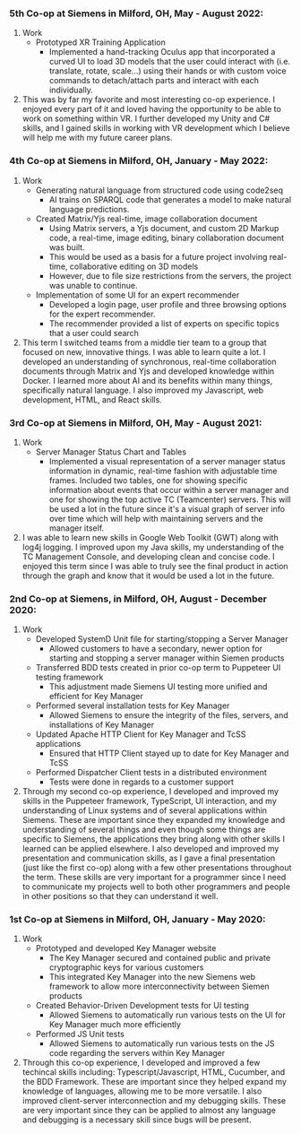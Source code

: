 ### 5th Co-op at Siemens in Milford, OH, May - August 2022:  
1) Work
    - Prototyped XR Training Application
        - Implemented a hand-tracking Oculus app that incorporated a curved UI to load 3D models that the user could interact with (i.e. translate, rotate, scale...) using their hands or with custom voice commands to detach/attach parts and interact with each individually.
2) This was by far my favorite and most interesting co-op experience. I enjoyed every part of it and loved having the opportunity to be able to work on something within VR. I further developed my Unity and C# skills, and I gained skills in working with VR development which I believe will help me with my future career plans.

### 4th Co-op at Siemens in Milford, OH, January - May 2022:  
1) Work
    - Generating natural language from structured code using code2seq
        - AI trains on SPARQL code that generates a model to make natural language predictions.
    - Created Matrix/Yjs real-time, image collaboration document
        - Using Matrix servers, a Yjs document, and custom 2D Markup code, a real-time, image editing, binary collaboration document was built.
        - This would be used as a basis for a future project involving real-time, collaborative editing on 3D models
        - However, due to file size restrictions from the servers, the project was unable to continue.
    - Implementation of some UI for an expert recommender
        - Developed a login page, user profile and three browsing options for the expert recommender.
        - The recommender provided a list of experts on specific topics that a user could search
2) This term I switched teams from a middle tier team to a group that focused on new, innovative things. I was able to learn quite a lot. I developed an understanding of synchronous, real-time collaboration documents through Matrix and Yjs and developed knowledge within Docker. I learned more about AI and its benefits within many things, specifically natural language. I also improved my Javascript, web development, HTML, and React skills.

### 3rd Co-op at Siemens in Milford, OH, May - August 2021:  
1) Work
    - Server Manager Status Chart and Tables
        - Implemented a visual representation of a server manager status information in dynamic, real-time fashion with adjustable time frames. Included two tables, one for showing specific information about events that occur within a server manager and one for showing the top active TC (Teamcenter) servers. This will be used a lot in the future since it's a visual graph of server info over time which will help with maintaining servers and the manager itself.
2) I was able to learn new skills in Google Web Toolkit (GWT) along with log4j logging. I improved upon my Java skills, my understanding of the TC Management Console, and developing clean and concise code. I enjoyed this term since I was able to truly see the final product in action through the graph and know that it would be used a lot in the future.

### 2nd Co-op at Siemens, in Milford, OH, August - December 2020:  
1) Work
    - Developed SystemD Unit file for starting/stopping a Server Manager
        - Allowed customers to have a secondary, newer option for starting and stopping a server manager within Siemen products
    - Transferred BDD tests created in prior co-op term to Puppeteer UI testing framework
        - This adjustment made Siemens UI testing more unified and efficient for Key Manager
    - Performed several installation tests for Key Manager
        - Allowed Siemens to ensure the integrity of the files, servers, and installations of Key Manager
    - Updated Apache HTTP Client for Key Manager and TcSS applications
        - Ensured that HTTP Client stayed up to date for Key Manager and TcSS
    - Performed Dispatcher Client tests in a distributed environment
        - Tests were done in regards to a customer support
2) Through my second co-op experience, I developed and improved my skills in the Puppeteer framework, TypeScript, UI interaction, and my understanding of Linux systems and of several applications within Siemens. These are important since they expanded my knowledge and understanding of several things and even though some things are specific to Siemens, the applications they bring along with other skills I learned can be applied elsewhere. I also developed and improved my presentation and communication skills, as I gave a final presentation (just like the first co-op) along with a few other presentations throughout the term. These skills are very important for a programmer since I need to communicate my projects well to both other programmers and people in other positions so that they can understand it well.

### 1st Co-op at Siemens in Milford, OH, January - May 2020:  
1) Work
    - Prototyped and developed Key Manager website
        - The Key Manager secured and contained public and private cryptographic keys for various customers
        - This integrated Key Manager into the new Siemens web framework to allow more interconnectivity between Siemen products
    - Created Behavior-Driven Development tests for UI testing
        - Allowed Siemens to automatically run various tests on the UI for Key Manager much more efficiently
    - Performed JS Unit tests
        - Allowed Siemens to automatically run various tests on the JS code regarding the servers within Key Manager
2) Through this co-op experience, I developed and improved a few techincal skills including: Typescript/Javascript, HTML, Cucumber, and the BDD Framework. These are important since they helped expand my knowledge of languages, allowing me to be more versatile. I also improved client-server interconnection and my debugging skills. These are very important since they can be applied to almost any language and debugging is a necessary skill since bugs will be present.
